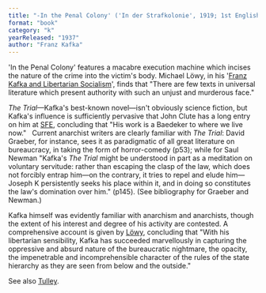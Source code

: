 ```yaml
---
title: "-In the Penal Colony' ('In der Strafkolonie', 1919; 1st English translation 1941); The Trial (Der Process / Der Prozeß, 1925; 1st English translation) 1937"
format: "book"
category: "k"
yearReleased: "1937"
author: "Franz Kafka"
---
```

'In the Penal Colony' features a macabre execution machine which incises the nature of the crime into the victim's body. Michael Löwy, in his '[Franz Kafka and Libertarian Socialism](https://theanarchistlibrary.org/library/michael-lowy-franz-kafka-and-libertarian-socialism)', finds that "There are few texts in universal literature which present authority with such an unjust and murderous face."

*The Trial*—Kafka's best-known novel—isn't obviously science fiction, but Kafka's influence is sufficiently pervasive that John Clute has a long entry on him at [SFE](http://www.sf-encyclopedia.com/entry/kafka_franz), concluding that "His work is a Baedeker to where we live now."
 
Current anarchist writers are clearly familiar with _The Trial_: David Graeber, for instance, sees it as paradigmatic of all great literature on bureaucracy, in taking the form of horror-comedy (p53); while for Saul Newman "Kafka's _The Trial_ might be understood in part as a meditation on voluntary servitude: rather than escaping the clasp of the law, which does not forcibly entrap him—on the contrary, it tries to repel and elude him—Joseph K persistently seeks his place within it, and in doing so constitutes the law's domination over him." (p145). (See bibliography for Graeber and Newman.)

Kafka himself was evidently familiar with anarchism and anarchists, though the extent of his interest and degree of his activity are contested. A comprehensive account is given by [Löwy](https://theanarchistlibrary.org/library/michael-lowy-franz-kafka-and-libertarian-socialism), concluding that "With his libertarian sensibility, Kafka has succeeded marvellously in capturing the oppressive and absurd nature of the bureaucratic nightmare, the opacity, the impenetrable and incomprehensible character of the rules of the state hierarchy as they are seen from below and the outside."

See also [Tulley](https://www.lwbooks.co.uk/sites/default/files/anarchiststudies26.2_03tulley.pdf).

 
